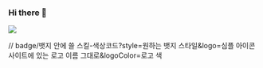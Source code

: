 ### Hi there 👋

<!--
**1000hyehyang/1000hyehyang** is a ✨ _special_ ✨ repository because its `README.md` (this file) appears on your GitHub profile.

Here are some ideas to get you started:

- 🔭 I’m currently working on ...
- 🌱 I’m currently learning ...
- 👯 I’m looking to collaborate on ...
- 🤔 I’m looking for help with ...
- 💬 Ask me about ...
- 📫 How to reach me: ...
- 😄 Pronouns: ...
- ⚡ Fun fact: ...
-->
<img src="https://img.shields.io/badge/Java-#FFA500?style=flat-square&logo=appveyor&logo=Java&logoColor=white"/>

// badge/뱃지 안에 쓸 스킬-색상코드?style=원하는 뱃지 스타일&logo=심플 아이콘 사이트에 있는 로고 이름 그대로&logoColor=로고 색

